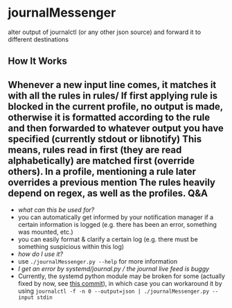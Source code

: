 journalMessenger
================

alter output of journalctl (or any other json source) and forward it to different destinations

How It Works
------------
Whenever a new input line comes, it matches it with all the rules in rules/
If first applying rule is blocked in the current profile, no output is made, otherwise it is formatted according to the rule and then forwarded to whatever output you have specified (currently stdout or libnotify)
This means, rules read in first (they are read alphabetically) are matched first (override others). In a profile, mentioning a rule later overrides a previous mention
The rules heavily depend on regex, as well as the profiles. 
Q&A
---
*   *what can this be used for?*
   *   you can automatically get informed by your notification manager if a certain information is logged (e.g. there has been an error, something was mounted, etc.)
   *   you can easily format & clarify a certain log (e.g. there must be something suspicious within this log)
*   *how do I use it?*
   *   use ```./journalMessenger.py --help``` for more information
*   *I get an error by systemd/journal.py / the journal live feed is buggy*
   *   Currently, the systemd python module may be broken for some (actually fixed by now,
see [this commit](http://cgit.freedesktop.org/systemd/systemd/commit/?id=0a0c35d151570)), in which case you can workaround it by using
  ```journalctl -f -n 0 --output=json | ./journalMessenger.py --input stdin```
    
